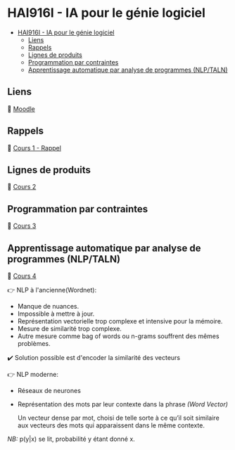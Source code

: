 # HAI916I - IA pour le génie logiciel

* [HAI916I - IA pour le génie logiciel](#hai916i---ia-pour-le-génie-logiciel)
  * [Liens](#liens)
  * [Rappels](#rappels)
  * [Lignes de produits](#lignes-de-produits)
  * [Programmation par contraintes](#programmation-par-contraintes)
  * [Apprentissage automatique par analyse de programmes (NLP/TALN)](#apprentissage-automatique-par-analyse-de-programmes-nlptaln)

## Liens

🔗 [Moodle](https://moodle.umontpellier.fr/enrol/index.php?id=22617 "Accéder au moodle")


## Rappels

📑 [Cours 1 - Rappel](../HAI916I/cours/cours1_rappels.pdf)

## Lignes de produits

📑 [Cours 2](../HAI916I/cours/cours2.pdf)

## Programmation par contraintes

📑 [Cours 3](cours/cours3.pdf)

## Apprentissage automatique par analyse de programmes (NLP/TALN)

📑 [Cours 4](cours/cours4.pdf)

👉 NLP à l'ancienne(Wordnet):  
- Manque de nuances.  
- Impossible à mettre à jour.  
- Représentation vectorielle trop complexe et intensive pour la mémoire.  
- Mesure de similarité trop complexe.  
- Autre mesure comme bag of words ou n-grams souffrent des mêmes problèmes.  

✔️ Solution possible est d'encoder la similarité des vecteurs

👉 NLP moderne:
- Réseaux de neurones
- Représentation des mots par leur contexte dans la phrase *(Word Vector)*
 
  Un vecteur dense par mot, choisi de telle sorte à ce qu’il soit similaire aux vecteurs des mots qui apparaissent dans le même contexte.

*NB:* p(y|x) se lit, probabilité y étant donné x.